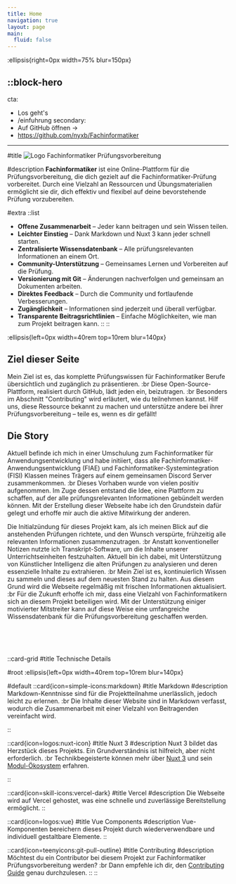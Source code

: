```yaml
---
title: Home
navigation: true
layout: page
main:
  fluid: false
---
```


:ellipsis{right=0px width=75% blur=150px}

::block-hero
---
cta:
  - Los geht's
  - /einfuhrung
secondary:
  - Auf GitHub öffnen →
  - https://github.com/nyxb/Fachinformatiker
---

#title
![Logo](./img/logo-trans.png) Fachinformatiker Prüfungsvorbereitung

#description
**Fachinformatiker** ist eine Online-Plattform für die Prüfungsvorbereitung, die dich gezielt auf die Fachinformatiker-Prüfung vorbereitet. Durch eine Vielzahl an Ressourcen und Übungsmaterialien ermöglicht sie dir, dich effektiv und flexibel auf deine bevorstehende Prüfung vorzubereiten.

#extra
  ::list
  - **Offene Zusammenarbeit** – Jeder kann beitragen und sein Wissen teilen.
  - **Leichter Einstieg** – Dank Markdown und Nuxt 3 kann jeder schnell starten.
  - **Zentralisierte Wissensdatenbank** – Alle prüfungsrelevanten Informationen an einem Ort.
  - **Community-Unterstützung** – Gemeinsames Lernen und Vorbereiten auf die Prüfung.
  - **Versionierung mit Git** – Änderungen nachverfolgen und gemeinsam an Dokumenten arbeiten.
  - **Direktes Feedback** – Durch die Community und fortlaufende Verbesserungen.
  - **Zugänglichkeit** – Informationen sind jederzeit und überall verfügbar.
  - **Transparente Beitragsrichtlinien** – Einfache Möglichkeiten, wie man zum Projekt beitragen kann.
  ::
::

:ellipsis{left=0px width=40rem top=10rem blur=140px}
## Ziel dieser Seite

Mein Ziel ist es, das komplette Prüfungswissen für Fachinformatiker Berufe übersichtlich und zugänglich zu präsentieren. :br
Diese Open-Source-Plattform, realisiert durch GitHub, lädt jeden ein, beizutragen. :br
Besonders im Abschnitt "Contributing" wird erläutert, wie du teilnehmen kannst. Hilf uns, diese Ressource bekannt zu machen und unterstütze andere bei ihrer Prüfungsvorbereitung – teile es, wenn es dir gefällt!

## Die Story
Aktuell befinde ich mich in einer Umschulung zum Fachinformatiker für Anwendungsentwicklung und habe initiiert, dass alle Fachinformatiker-Anwendungsentwicklung (FIAE) und Fachinformatiker-Systemintegration (FISI) Klassen meines Trägers auf einem gemeinsamen Discord Server zusammenkommen. :br
Dieses Vorhaben wurde von vielen positiv aufgenommen. Im Zuge dessen entstand die Idee, eine Plattform zu schaffen, auf der alle prüfungsrelevanten Informationen gebündelt werden können. Mit der Erstellung dieser Webseite habe ich den Grundstein dafür gelegt und erhoffe mir auch die aktive Mitwirkung der anderen. 

Die Initialzündung für dieses Projekt kam, als ich meinen Blick auf die anstehenden Prüfungen richtete, und den Wunsch verspürte, frühzeitig alle relevanten Informationen zusammenzutragen. :br
Anstatt konventioneller Notizen nutzte ich Transkript-Software, um die Inhalte unserer Unterrichtseinheiten festzuhalten. Aktuell bin ich dabei, mit Unterstützung von Künstlicher Intelligenz die alten Prüfungen zu analysieren und deren essenzielle Inhalte zu extrahieren. :br
Mein Ziel ist es, kontinuierlich Wissen zu sammeln und dieses auf dem neuesten Stand zu halten. Aus diesem Grund wird die Webseite regelmäßig mit frischen Informationen aktualisiert. :br
Für die Zukunft erhoffe ich mir, dass eine Vielzahl von Fachinformatikern sich an diesem Projekt beteiligen wird. Mit der Unterstützung einiger motivierter Mitstreiter kann auf diese Weise eine umfangreiche Wissensdatenbank für die Prüfungsvorbereitung geschaffen werden.

<br/>
<br/>
<br/>

::card-grid
#title
Technische Details

#root
:ellipsis{left=0px width=40rem top=10rem blur=140px}

#default
   ::card{icon=simple-icons:markdown}
   #title
   Markdown
   #description
   Markdown-Kenntnisse sind für die Projektteilnahme unerlässlich, jedoch leicht zu erlernen. :br
   Die Inhalte dieser Website sind in Markdown verfasst, wodurch die Zusammenarbeit mit einer Vielzahl von Beitragenden vereinfacht wird.

  ::

   ::card{icon=logos:nuxt-icon}
   #title
   Nuxt 3
   #description
   Nuxt 3 bildet das Herzstück dieses Projekts. Ein Grundverständnis ist hilfreich, aber nicht erforderlich. :br
   Technikbegeisterte können mehr über [Nuxt 3](https://v3.nuxtjs.org) und sein [Modul-Ökosystem](https://modules.nuxtjs.org) erfahren.

   ::

  ::card{icon=skill-icons:vercel-dark}
  #title
  Vercel
  #description
  Die Webseite wird auf Vercel gehostet, was eine schnelle und zuverlässige Bereitstellung ermöglicht.
  ::

  ::card{icon=logos:vue}
  #title
  Vue Components
  #description
  Vue-Komponenten bereichern dieses Projekt durch wiederverwendbare und individuell gestaltbare Elemente.
  ::

  ::card{icon=teenyicons:git-pull-outline}
  #title
  Contributing
  #description
  Möchtest du ein Contributor bei diesem Projekt zur Fachinformatiker Prüfungsvorbereitung werden? :br
  Dann empfehle ich dir, den [Contributing Guide](https://github.com/nyxb/contribute) genau durchzulesen.
  ::
::
